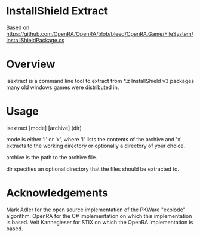InstallShield Extract
=====

Based on https://github.com/OpenRA/OpenRA/blob/bleed/OpenRA.Game/FileSystem/InstallShieldPackage.cs

Overview
========

isextract is a command line tool to extract from *.z InstallShield v3 packages many old windows games were distributed in.

Usage
=====

isextract [mode] [archive] (dir)

mode is either 'l' or 'x', where 'l' lists the contents of the archive and 'x' extracts to the working directory or optionally a directory of your choice.

archive is the path to the archive file.

dir specifies an optional directory that the files should be extracted to.

Acknowledgements
================

Mark Adler for the open source implementation of the PKWare "explode" algorithm.
OpenRA for the C# implementation on which this implementation is based.
Veit Kannegieser for STIX on which the OpenRA implementation is based.
